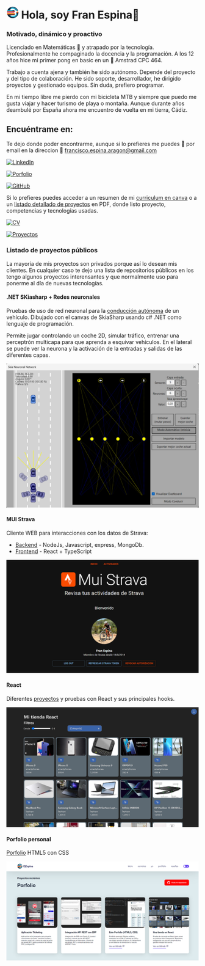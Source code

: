 # ![Mi Logo](./images/logo.png) Hola, soy Fran Espina👋

### Motivado, dinámico y proactivo
Licenciado en Matemáticas 🔢 y atrapado por la tecnología. Profesionalmente he compaginado la docencia y la programación. A los 12 años hice mi primer pong en basic en un 💾 Amstrad CPC 464.

Trabajo a cuenta ajena y también he sido autónomo. Depende del proyecto y del tipo de colaboración. He sido soporte, desarrollador, he dirigido proyectos y gestionado equipos. Sin duda, prefiero programar.

En mi tiempo libre me pierdo con mi bicicleta MTB y siempre que puedo me gusta viajar y hacer turismo de playa o montaña. Aunque durante años deambulé por España ahora me encuentro de vuelta en mi tierra, Cádiz.

<!-- ![GitHub Followers](https://img.shields.io/github/followers/FranEspina?style=social)
![GitHub Followers](https://img.shields.io/github/stars/FranEspina?style=social) -->

## Encuéntrame en:
Te dejo donde poder encontrarme, aunque si lo prefieres me puedes 💬 por email en la direccion 📧 francisco.espina.aragon@gmail.com 

[![LinkedIn](https://img.shields.io/badge/LinkedIn-Fran_Espina-0077B5?style=for-the-badge&logo=linkedin&logoColor=white&labelColor=101010)](https://www.linkedin.com/in/fjespina)

[![Porfolio](https://img.shields.io/badge/Web-FJESPINA.NETLIFY.APP-14a1f0?style=for-the-badge&logo=dev.to&logoColor=white&labelColor=101010)](https://fjespina.netlify.app)

[![GitHub](https://img.shields.io/badge/GITHUB-franespina-5DC1B9?style=for-the-badge&logo=dev.to&logoColor=white&labelColor=101010)](https://github.com/franespina)

Si lo prefieres puedes acceder a un resumen de mi [curriculum en canva](https://www.canva.com/design/DAFwTGjpQes/quZoDoXJPSQr9o29TGHhIQ/view?utm_content=DAFwTGjpQes&utm_campaign=designshare&utm_medium=link&utm_source=publishsharelink) o a un [listado detallado de proyectos](https://fjespina.netlify.app/assets/Proyectos%20Freelance%20Fran%20Espina.pdf) en PDF, donde listo proyecto, competencias y tecnologías usadas.

[![CV](https://img.shields.io/badge/CV-Fran%20Espina-FF9333?style=for-the-badge&logo=dev.to&logoColor=white&labelColor=101010)](https://www.canva.com/design/DAFwTGjpQes/quZoDoXJPSQr9o29TGHhIQ/view?utm_content=DAFwTGjpQes&utm_campaign=designshare&utm_medium=link&utm_source=publishsharelink)

[![Proyectos](https://img.shields.io/badge/Skills-Proyectos-FF5733?style=for-the-badge&logo=dev.to&logoColor=white&labelColor=101010)](https://fjespina.netlify.app/assets/Proyectos%20Freelance%20Fran%20Espina.pdf)

### Listado de proyectos públicos
La mayoría de mis proyectos son privados porque así lo desean mis clientes. En cualquier caso te dejo una lista de repositorios públicos en los tengo algunos proyectos interensantes y que normalmente uso para ponerme al día de nuevas tecnologías.

#### .NET SKiasharp + Redes neuronales
Pruebas de uso de red neuronal para la [conducción autónoma](https://github.com/FranEspina/SkiaCarForms) de un vehículo. Dibujado con el canvas de SkiaSharp usando c# .NET como lenguaje de programación. 

Permite jugar controlando un coche 2D, simular tráfico, entrenar una perceptrón multicapa para que aprenda a esquivar vehículos. En el lateral se puede ver la neurona y la activación de la entradas y salidas de las diferentes capas.

![Conducción por IA](./images/pr-driving.png)

#### MUI Strava
Cliente WEB para interacciones con los datos de Strava:
- [Backend](https://github.com/FranEspina/api-strava) - NodeJs, Javascript, express, MongoDb.
- [Frontend](https://github.com/FranEspina/strava-client) - React + TypeScript

[![MUI Strava](./images/pr-strava.png)](https://fjespina-strava-client.onrender.com/)

#### React
Diferentes [proyectos](https://github.com/FranEspina/react-projects)  y pruebas con React y sus principales hooks.

[![Porfolio personal](./images/pr-react.png)](https://fjespina-sample-store.netlify.app/)

#### Porfolio personal
[Porfolio](https://github.com/FranEspina/static-portfolio) HTML5 con CSS


[![Porfolio personal](./images/pr-portfolio.png)](https://fjespina.netlify.app/)
